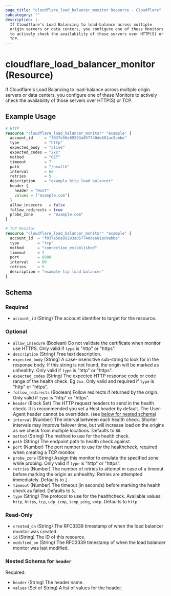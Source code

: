 ```yaml
---
page_title: "cloudflare_load_balancer_monitor Resource - Cloudflare"
subcategory: ""
description: |-
  If Cloudflare's Load Balancing to load-balance across multiple
  origin servers or data centers, you configure one of these Monitors
  to actively check the availability of those servers over HTTP(S) or
  TCP.
---
```


# cloudflare_load_balancer_monitor (Resource)

If Cloudflare's Load Balancing to load-balance across multiple
origin servers or data centers, you configure one of these Monitors
to actively check the availability of those servers over HTTP(S) or
TCP.

## Example Usage

```terraform
# HTTP
resource "cloudflare_load_balancer_monitor" "example" {
  account_id     = "f037e56e89293a057740de681ac9abbe"
  type           = "http"
  expected_body  = "alive"
  expected_codes = "2xx"
  method         = "GET"
  timeout        = 7
  path           = "/health"
  interval       = 60
  retries        = 5
  description    = "example http load balancer"
  header {
    header = "Host"
    values = ["example.com"]
  }
  allow_insecure   = false
  follow_redirects = true
  probe_zone       = "example.com"
}

# TCP Monitor
resource "cloudflare_load_balancer_monitor" "example" {
  account_id  = "f037e56e89293a057740de681ac9abbe"
  type        = "tcp"
  method      = "connection_established"
  timeout     = 7
  port        = 8080
  interval    = 60
  retries     = 5
  description = "example tcp load balancer"
}
```
<!-- schema generated by tfplugindocs -->
## Schema

### Required

- `account_id` (String) The account identifier to target for the resource.

### Optional

- `allow_insecure` (Boolean) Do not validate the certificate when monitor use HTTPS.  Only valid if `type` is "http" or "https".
- `description` (String) Free text description.
- `expected_body` (String) A case-insensitive sub-string to look for in the response body. If this string is not found, the origin will be marked as unhealthy. Only valid if `type` is "http" or "https".
- `expected_codes` (String) The expected HTTP response code or code range of the health check. Eg `2xx`. Only valid and required if `type` is "http" or "https".
- `follow_redirects` (Boolean) Follow redirects if returned by the origin. Only valid if `type` is "http" or "https".
- `header` (Block Set) The HTTP request headers to send in the health check. It is recommended you set a Host header by default. The User-Agent header cannot be overridden. (see [below for nested schema](#nestedblock--header))
- `interval` (Number) The interval between each health check. Shorter intervals may improve failover time, but will increase load on the origins as we check from multiple locations. Defaults to `60`.
- `method` (String) The method to use for the health check.
- `path` (String) The endpoint path to health check against.
- `port` (Number) The port number to use for the healthcheck, required when creating a TCP monitor.
- `probe_zone` (String) Assign this monitor to emulate the specified zone while probing. Only valid if `type` is "http" or "https".
- `retries` (Number) The number of retries to attempt in case of a timeout before marking the origin as unhealthy. Retries are attempted immediately. Defaults to `2`.
- `timeout` (Number) The timeout (in seconds) before marking the health check as failed. Defaults to `5`.
- `type` (String) The protocol to use for the healthcheck. Available values: `http`, `https`, `tcp`, `udp_icmp`, `icmp_ping`, `smtp`. Defaults to `http`.

### Read-Only

- `created_on` (String) The RFC3339 timestamp of when the load balancer monitor was created.
- `id` (String) The ID of this resource.
- `modified_on` (String) The RFC3339 timestamp of when the load balancer monitor was last modified.

<a id="nestedblock--header"></a>
### Nested Schema for `header`

Required:

- `header` (String) The header name.
- `values` (Set of String) A list of values for the header.


